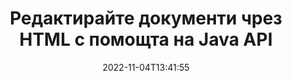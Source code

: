 ---
############################# Static ############################
layout: "product"
date: 2022-11-04T13:41:55
draft: false

product: "Editor"
product_tag: "editor"
platform: "Java"
platform_tag: "java"

############################# Head ############################
head_title: "API за редактор на документи на Java | Редактирайте Word Web XML текстови файлове с помощта на HTML"
head_description: "API за редактор на документи за Java. Заредете Microsoft Word, XML, уеб и текстови файлове в HTML и конвертирайте обратно в оригиналния формат след манипулация."

############################# Header ############################
title: "Редактирайте документи чрез HTML с помощта на Java API"
description: "Интегрирайте Java приложения с HTML редактор, за да манипулирате документи и да конвертирате обратно в оригиналния формат."
button:
    enable: true

############################# SubMenu ############################
submenu:
    enable: true
    
    left:
        img_alt: "GroupDocs.Editor for Java"
        image: "https://www.groupdocs.cloud/templates/groupdocs/images/product-logos/groupdocs-editor-java.png"
        product: "GroupDocs.Editor"
        platform: "Java"

    middle:
        button:
            # button loop
            - link: "#overview"
              text: "Преглед"

            # button loop
            - link: "#features"
              text: "Характеристика"

            # button loop
            - link: "#support"
              text: "поддържа"

            # button loop
            - link: "https://products.groupdocs.app/editor"
              text: "Демо на живо"

            # button loop
            - link: "https://purchase.groupdocs.com/pricing/editor/java"
              text: "Ценообразуване"

    right:
        link_download: "https://downloads.groupdocs.com/editor"
        link_learn: "https://docs.groupdocs.com/editor/java/"
        link_buy: "https://purchase.groupdocs.com"

############################# Overview ############################
overview:
    enable: true
    content: |
      GroupDocs.Editor за Java API позволява редактиране на документи под формата на HTML. API поддържа множество формати на документи и може да бъде интегриран с всеки външен, с отворен код или платен HTML редактор. API на редактора ще обработва, за да зареди документи, да ги преобразува в HTML, да предостави HTML на външен потребителски интерфейс и след това да запази HTML в оригиналния документ след манипулация. Може да се използва и за генериране на различни Microsoft Word, Excel електронни таблици, PowerPoint файлове, OpenDocument формати, XML и TXT документи.
    tabs:
      enable: true     
      
      ## TAB ONE ##
      tab_one:
        description: |
          Следва общ преглед на GroupDocs.Editor за Java:

        left:
          enable: true
          icon: "fab fa-html5"
          title: "Манипулирайте с помощта на HTML"
          content: |
            * Заредете поддържан документ
            * Редактирайте съдържание с помощта на HTML
            * Редактиране на свързани стилове
            * Конвертиране в оригинален формат
      
      ## TAB TWO ##
      tab_two:
        description: |
          GroupDocs.Editor за Java поддържа следните [файлови формати](https://docs.groupdocs.com/editor/java/supported-document-formats/)

        left:
          enable: true
          table:
            # table loop
            - title: "Microsoft Office"
              content: |
                * **Microsoft Word**: DOC, DOCX, DOCM, DOT, DOTM, DOTX, FlatOPC, WordML, RTF
                * **Microsoft Excel**: XLS, XLSX, XLSM, XLT, XLTX, XLTM, XLSB, XLAM, CSV, TSV, SXC, SpreadsheetML, DIF, DSV
                * **Microsoft PowerPoint**: PPT, PPTX, PPTM, PPS, PPSX, PPSM, POT, POTX, POTM

        right:
          enable: true
          table:
            # table loop
            - title: "Други форматни семейства"
              content: |
                * **OpenDocument формати**: ODT, OTT, ODS, FODS, ODP, OTP
                * **OpenDocument формати**: MSG, MBOX, EML, EMLX
                * **Уеб формати**: HTML, MHTML, CHM, XML, TXT
                * **Уеб формати**: MOBI, AZW3, ePub

      ## TAB THREE ##
      tab_three:
        description: |
          GroupDocs.Editor за Java поддържа следните операционни системи, рамки и мениджъри на пакети:
        
        left:
          enable: true
          table:
            # table loop
            - icon: "fab fa-windows"
              title: "Операционна система"
              content: |
                * Microsoft Windows Desktop
                * Microsoft Windows Server
                * Linux
                * MacOS

            # table loop
            - icon: "fas fa-code"
              title: "Поддържани рамки"
              content: |
                * Java 7 (1.7) +

        right:
          enable: true
          table:
            # table loop
            - icon: "fas fa-cogs"
              title: "Среди за разработка"
              content: |
                * NetBeans
                * IntelliJ IDEA
                * Eclipse
            # table loop
            - icon: "fas fa-tools"
              title: "Инструмент за автоматизация на изграждане"
              content: |
                * Maven

############################# Features ############################
features:
    enable: true
    title: "GroupDocs.Editor за функции на Java"

    feature:
      # feature loop
      - icon: "fas fa-copy"
        content: "Лесно интегриране на HTML редактор"

      # feature loop
      - icon: "fas fa-eye"
        content: "Преобразуване на документ в HTML DOM"

      # feature loop
      - icon: "fas fa-bolt"
        content: "Извличане на HTML съдържание от документен поток"
      
      # feature loop
      - icon: "fas fa-file-powerpoint"
        content: "Зареждане, редактиране и запазване на файлови формати на Word, Excel и PowerPoint"

      # feature loop
      - icon: "fas fa-code"
        content: "Извличане на HTML заедно с вградени елементи"

      # feature loop
      - icon: "fas fa-cloud"
        content: "Импортирайте, преглеждайте и редактирайте XML документи"

      # feature loop
      - icon: "fas fa-remove-format"
        content: "Заобикаляне на HTML съдържание и запазване на вградени ресурси"

      # feature loop
      - icon: "fas fa-comment-slash"
        content: "Преглеждайте, редактирайте и запазвайте текстообработващи документи в пагинален режим"

      # feature loop
      - icon: "fas fa-location-arrow"
        content: "Вземете съдържанието на HTML Body Tag от файла"

      # feature loop
      - icon: "fas fa-border-all"
        content: "Извличане на CSS съдържание на HTML файл"

      # feature loop
      - icon: "fas fa-wrench"
        content: "Използвайте съдържание на низ, за ​​да получите HTML DOM и да конвертирате във файл"

      # feature loop
      - icon: "fas fa-columns"
        content: "Конвертирайте HTML DOM с вградени елементи"

      # feature loop
      - icon: "fas fa-file-word"
        content: "Конвертирайте файлове с множество формати в HTML за редактиране"

      # feature loop
      - icon: "fas fa-envelope"
        content: "Вземете мета информация за входни документи без редактиране"

      # feature loop
      - icon: "fas fa-print"
        content: "Запазете редактираните документи във файлов формат с обикновен текст"

      # feature loop
      - icon: "fas fa-file-archive"
        content: "Точност на преобразуване"

      # feature loop
      - icon: "fas fa-lock"
        content: "Прилагане на парола към изходния документ"

      # feature loop
      - icon: "fas fa-file-code"
        content: "База данни (DB) Agnostic"
      
      # feature loop
      - icon: "fas fa-fill-drip"
        content: "Агностичен потребителски интерфейс (UI)."

      # feature loop
      - icon: "fas fa-file-excel"
        content: "Поддържа Metered Licensing"

    more_feature:
      # more_feature_loop
      - title: "Прецизно конвертиране към и от HTML DOM"
        content: |
          Използването на GroupDocs.Editor за Java ви позволява да създавате приложения в Java, които зареждат документ с поддържан файлов формат, за да го конвертират в HTML Document Object Model (DOM) заедно със свързаните с него елементи, например CSS. Освен това, нашият редактор Java API ви позволява да редактирате HTML във всеки от популярните HTML редактори. След като направите необходимите промени, GroupDocs.Editor за Java ви помага да конвертирате този получен HTML обратно в оригиналния му файлов формат.
          
          ```java
          // Create Editor class by loading an input document
          Editor editor = new Editor("Sample.docx");

          // Open document for edit and obtain EditableDocument
          EditableDocument original = editor.edit();

          // Obtain all-embedded HTML from it
          String allEmbeddedInside = original.getEmbeddedHtml();

          // If necessary, obtain pure HTML-markup, CSS, images and other resources in separate form

          // Whole HTML-markup, without any resources
          String completeHtmlMarkup = original.getContent();

          // Only HTML->BODY content, useful for most of WYSIWYG-editors
          String onlyInnerBody = original.getBodyContent();

          // All CSS stylesheets
          List<CssText> stylesheets = original.getCss();

          // All images, including raster and vector, but without CSS gradients
          List<IImageResource> images = original.getImages();

          // All font resources
          List<FontResourceBase> fonts = original.getFonts();

          // finally, send this content to your WYSIWYG HTML-editor
          ```
      # more_feature_loop
      - title: "Зареждане и извличане на асоциирани елементи"
        content: "API на GroupDocs.Editor за Java ви позволява да извличате свързаните елементи от документи с поддържани формати, като изображения, CSS, шрифтове и други. След това можете да заредите тези извлечени свързани елементи, да ги обходите и да ги запишете отделно от крайния HTML файл и да имате добре управляван изход."

############################# Support ############################
support:
    enable: true

############################# Solutions ############################
solutions:
    enable: true
    title: "GroupDocs.Editor предлага API за преглед на документи за други популярни среди за разработка"

    solution:
        # solution loop
        - img_alt: "GroupDocs.Editor for .NET"
          image: "https://www.groupdocs.cloud/templates/groupdocs/images/product-logos/groupdocs-editor-net.png"
          product: "GroupDocs.Editor"
          platform: ".NET"
          link: "/editor/net/"

############################# Back to top ###############################
back_to_top:
  enable: true
---